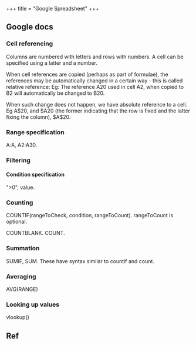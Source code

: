 +++
title = "Google Spreadsheet"
+++

## Google docs
### Cell referencing
Columns are numbered with letters and rows with numbers. A cell can be specified using a latter and a number.

When cell references are copied (perhaps as part of formulae), the references may be automatically changed in a certain way - this is called relative reference: Eg: The reference A20 used in cell A2, when copied to B2 will automatically be changed to B20.

When such change does not happen, we have absolute reference to a cell. Eg A\$20, and \$A20 (the former indicating that the row is fixed and the latter fixing the column), \$A\$20.

### Range specification
A:A, A2:A30.

### Filtering


#### Condition specification
">0", value.

### Counting
COUNTIF(rangeToCheck, condition, rangeToCount). rangeToCount is optional.

COUNTBLANK. COUNT.

### Summation
SUMIF, SUM. These have syntax similar to countif and count.


### Averaging
AVG(RANGE)

### Looking up values
vlookup()

## Ref
<div class="spreadsheet" src="../google_spreadsheet.toml"> </div>  

